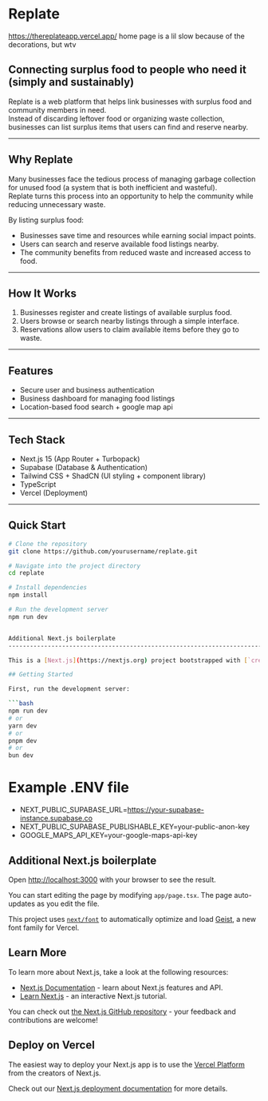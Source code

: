 # Replate
https://thereplateapp.vercel.app/ 
home page is a lil slow because of the decorations, but wtv

## Connecting surplus food to people who need it (simply and sustainably)

Replate is a web platform that helps link businesses with surplus food and community members in need.  
Instead of discarding leftover food or organizing waste collection, businesses can list surplus items that users can find and reserve nearby.

---

## Why Replate

Many businesses face the tedious process of managing garbage collection for unused food (a system that is both inefficient and wasteful).  
Replate turns this process into an opportunity to help the community while reducing unnecessary waste.

By listing surplus food:
- Businesses save time and resources while earning social impact points.
- Users can search and reserve available food listings nearby.
- The community benefits from reduced waste and increased access to food.

---

## How It Works

1. Businesses register and create listings of available surplus food.  
2. Users browse or search nearby listings through a simple interface.  
3. Reservations allow users to claim available items before they go to waste.

---

## Features

- Secure user and business authentication  
- Business dashboard for managing food listings  
- Location-based food search + google map api

---

## Tech Stack

- Next.js 15 (App Router + Turbopack)  
- Supabase (Database & Authentication)  
- Tailwind CSS + ShadCN (UI styling + component library)  
- TypeScript  
- Vercel (Deployment)

---

## Quick Start

```bash
# Clone the repository
git clone https://github.com/yourusername/replate.git

# Navigate into the project directory
cd replate

# Install dependencies
npm install

# Run the development server
npm run dev


Additional Next.js boilerplate
---------------------------------------------------------------------------------------------------------------------------------------

This is a [Next.js](https://nextjs.org) project bootstrapped with [`create-next-app`](https://nextjs.org/docs/app/api-reference/cli/create-next-app).

## Getting Started

First, run the development server:

```bash
npm run dev
# or
yarn dev
# or
pnpm dev
# or
bun dev
```
# Example .ENV file
- NEXT_PUBLIC_SUPABASE_URL=https://your-supabase-instance.supabase.co
- NEXT_PUBLIC_SUPABASE_PUBLISHABLE_KEY=your-public-anon-key
- GOOGLE_MAPS_API_KEY=your-google-maps-api-key

Additional Next.js boilerplate
---------------------------------------------------------------------------------------------------------------------------------------

Open [http://localhost:3000](http://localhost:3000) with your browser to see the result.

You can start editing the page by modifying `app/page.tsx`. The page auto-updates as you edit the file.

This project uses [`next/font`](https://nextjs.org/docs/app/building-your-application/optimizing/fonts) to automatically optimize and load [Geist](https://vercel.com/font), a new font family for Vercel.

## Learn More

To learn more about Next.js, take a look at the following resources:

- [Next.js Documentation](https://nextjs.org/docs) - learn about Next.js features and API.
- [Learn Next.js](https://nextjs.org/learn) - an interactive Next.js tutorial.

You can check out [the Next.js GitHub repository](https://github.com/vercel/next.js) - your feedback and contributions are welcome!

## Deploy on Vercel

The easiest way to deploy your Next.js app is to use the [Vercel Platform](https://vercel.com/new?utm_medium=default-template&filter=next.js&utm_source=create-next-app&utm_campaign=create-next-app-readme) from the creators of Next.js.

Check out our [Next.js deployment documentation](https://nextjs.org/docs/app/building-your-application/deploying) for more details.

